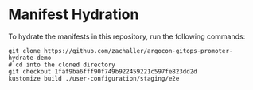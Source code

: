 # Manifest Hydration

To hydrate the manifests in this repository, run the following commands:

```shell
git clone https://github.com/zachaller/argocon-gitops-promoter-hydrate-demo
# cd into the cloned directory
git checkout 1faf9ba6fff90f749b922459221c597fe823dd2d
kustomize build ./user-configuration/staging/e2e
```
